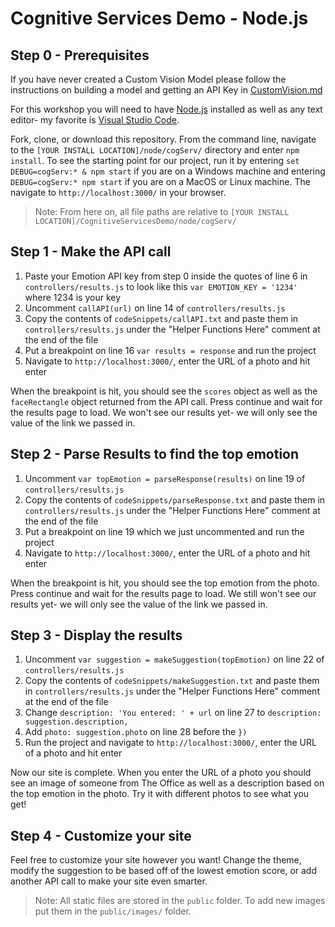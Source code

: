 # Cognitive Services Demo - Node.js

## Step 0 - Prerequisites
If you have never created a Custom Vision Model please follow the instructions on building a model and getting an API Key in [CustomVision.md](https://github.com/jcocchi/CognitiveServicesDemo/blob/master/node/cogServ/CustomVision.md)

For this workshop you will need to have [Node.js](https://nodejs.org/en/download/) installed as well as any text editor- my favorite is [Visual Studio Code](https://code.visualstudio.com/download).

Fork, clone, or download this repository. From the command line, navigate to the `[YOUR INSTALL LOCATION]/node/cogServ/` directory and enter `npm install`. To see the starting point for our project, run it by entering `set DEBUG=cogServ:* & npm start` if you are on a Windows machine and entering `DEBUG=cogServ:* npm start` if you are on a MacOS or Linux machine. The navigate to `http://localhost:3000/` in your browser.

> Note: From here on, all file paths are relative to `[YOUR INSTALL LOCATION]/CognitiveServicesDemo/node/cogServ/`

## Step 1 - Make the API call
1. Paste your Emotion API key from step 0 inside the quotes of line 6 in `controllers/results.js` to look like this `var EMOTION_KEY = '1234'` where 1234 is your key
2. Uncomment `callAPI(url)` on line 14 of `controllers/results.js`
3. Copy the contents of `codeSnippets/callAPI.txt` and paste them in `controllers/results.js` under the "Helper Functions Here" comment at the end of the file
4. Put a breakpoint on line 16 `var results = response` and run the project
5. Navigate to `http://localhost:3000/`, enter the URL of a photo and hit enter

When the breakpoint is hit, you should see the `scores` object as well as the `faceRectangle` object returned from the API call. Press continue and wait for the results page to load. We won't see our results yet- we will only see the value of the link we passed in.

## Step 2 - Parse Results to find the top emotion
1. Uncomment `var topEmotion = parseResponse(results)` on line 19 of `controllers/results.js`
2. Copy the contents of `codeSnippets/parseResponse.txt` and paste them in `controllers/results.js` under the "Helper Functions Here" comment at the end of the file
3. Put a breakpoint on line 19 which we just uncommented and run the project
4. Navigate to `http://localhost:3000/`, enter the URL of a photo and hit enter

When the breakpoint is hit, you should see the top emotion from the photo. Press continue and wait for the results page to load. We still won't see our results yet- we will only see the value of the link we passed in.

## Step 3 - Display the results
1. Uncomment `var suggestion = makeSuggestion(topEmotion)` on line 22 of `controllers/results.js`
2. Copy the contents of `codeSnippets/makeSuggestion.txt` and paste them in `controllers/results.js` under the "Helper Functions Here" comment at the end of the file
3. Change `description: 'You entered: ' + url` on line 27 to `description: suggestion.description,`
4. Add `photo: suggestion.photo` on line 28 before the `})`
5. Run the project and navigate to `http://localhost:3000/`, enter the URL of a photo and hit enter

Now our site is complete. When you enter the URL of a photo you should see an image of someone from The Office as well as a description based on the top emotion in the photo. Try it with different photos to see what you get!

## Step 4 - Customize your site
Feel free to customize your site however you want! Change the theme, modify the suggestion to be based off of the lowest emotion score, or add another API call to make your site even smarter.

> Note: All static files are stored in the `public` folder. To add new images put them in the `public/images/` folder.

